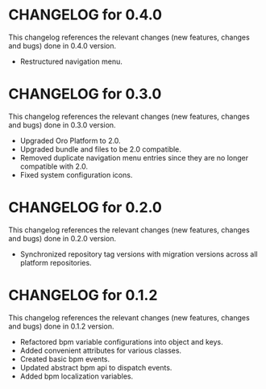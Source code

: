 # CHANGELOG for 0.4.0

This changelog references the relevant changes (new features, changes and bugs) done in 0.4.0 version.

  * Restructured navigation menu.


# CHANGELOG for 0.3.0

This changelog references the relevant changes (new features, changes and bugs) done in 0.3.0 version.

  * Upgraded Oro Platform to 2.0.
  * Upgraded bundle and files to be 2.0 compatible.
  * Removed duplicate navigation menu entries since they are no longer compatible with 2.0.
  * Fixed system configuration icons.


# CHANGELOG for 0.2.0

This changelog references the relevant changes (new features, changes and bugs) done in 0.2.0 version.

  * Synchronized repository tag versions with migration versions across all platform repositories.


# CHANGELOG for 0.1.2

This changelog references the relevant changes (new features, changes and bugs) done in 0.1.2 version.

  * Refactored bpm variable configurations into object and keys.
  * Added convenient attributes for various classes.
  * Created basic bpm events.
  * Updated abstract bpm api to dispatch events.
  * Added bpm localization variables.